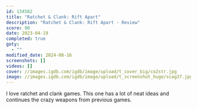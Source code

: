 ```yaml
---
id: 134582
title: "Ratchet & Clank: Rift Apart"
description: "Ratchet & Clank: Rift Apart - Review"
score: 90
date: 2023-04-19
completed: true
goty:
  - ""
modified_date: 2024-08-16
screenshots: []
videos: []
cover: //images.igdb.com/igdb/image/upload/t_cover_big/co2str.jpg
image: //images.igdb.com/igdb/image/upload/t_screenshot_huge/scag37.jpg
---
```

I love ratchet and clank games. This one has a lot of neat ideas and continues the crazy weapons from previous games.
